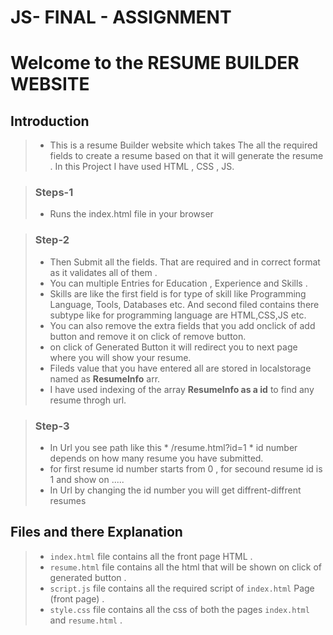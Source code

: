 # JS- FINAL - ASSIGNMENT


# Welcome to the RESUME BUILDER WEBSITE 
## Introduction
> + This is a resume Builder website which takes The all the required fields to create a resume based on that it will generate the resume . In this Project I have used HTML , CSS , JS.

> ### Steps-1
> +  Runs the index.html file in your browser


> ### Step-2 
> + Then Submit all the fields. That are required and in correct format as it validates all of them .
> + You can multiple Entries for Education , Experience and Skills .
> + Skills are like the first field is for type of skill like Programming Language, Tools, Databases etc. And second filed contains there subtype like for programming language are HTML,CSS,JS etc.
> + You can also remove the extra fields that you add onclick of add button and remove it on click of remove button.
> + on click of Generated Button it will redirect you to next page where you will show your resume.
> + Fileds value that you have entered all are stored in localstorage named as **ResumeInfo** arr.
> + I have used indexing of the array **ResumeInfo  as a id** to find any resume throgh url.


> ### Step-3
> + In Url you see path like this * /resume.html?id=1 * id number depends on how many resume you have submitted.
> + for first resume id number starts from 0 , for secound resume id is 1 and show on .....
> +  In Url by changing the id number you will get diffrent-diffrent resumes

## Files and there Explanation 
> + `index.html` file contains all the front page HTML .
> + `resume.html` file contains all the html that will be shown on click of generated button .
> + `script.js` file contains all the required script of `index.html` Page (front page) .
> + `style.css` file contains all the css of both the pages `index.html` and `resume.html` .
